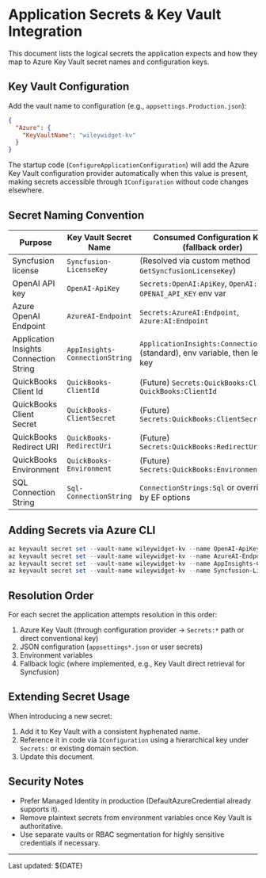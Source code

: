 # Application Secrets & Key Vault Integration

This document lists the logical secrets the application expects and how they map to Azure Key Vault secret names and configuration keys.

## Key Vault Configuration
Add the vault name to configuration (e.g., `appsettings.Production.json`):
```json
{
  "Azure": {
    "KeyVaultName": "wileywidget-kv"
  }
}
```
The startup code (`ConfigureApplicationConfiguration`) will add the Azure Key Vault configuration provider automatically when this value is present, making secrets accessible through `IConfiguration` without code changes elsewhere.

## Secret Naming Convention
| Purpose | Key Vault Secret Name | Consumed Configuration Keys (fallback order) |
|---------|-----------------------|----------------------------------------------|
| Syncfusion license | `Syncfusion-LicenseKey` | (Resolved via custom method `GetSyncfusionLicenseKey`) |
| OpenAI API key | `OpenAI-ApiKey` | `Secrets:OpenAI:ApiKey`, `OpenAI:ApiKey`, `OPENAI_API_KEY` env var |
| Azure OpenAI Endpoint | `AzureAI-Endpoint` | `Secrets:AzureAI:Endpoint`, `Azure:AI:Endpoint` |
| Application Insights Connection String | `AppInsights-ConnectionString` | `ApplicationInsights:ConnectionString` (standard), env variable, then legacy key |
| QuickBooks Client Id | `QuickBooks-ClientId` | (Future) `Secrets:QuickBooks:ClientId`, `QuickBooks:ClientId` |
| QuickBooks Client Secret | `QuickBooks-ClientSecret` | (Future) `Secrets:QuickBooks:ClientSecret` |
| QuickBooks Redirect URI | `QuickBooks-RedirectUri` | (Future) `Secrets:QuickBooks:RedirectUri` |
| QuickBooks Environment | `QuickBooks-Environment` | (Future) `Secrets:QuickBooks:Environment` |
| SQL Connection String | `Sql-ConnectionString` | `ConnectionStrings:Sql` or overridden by EF options |

## Adding Secrets via Azure CLI
```powershell
az keyvault secret set --vault-name wileywidget-kv --name OpenAI-ApiKey --value <key>
az keyvault secret set --vault-name wileywidget-kv --name AzureAI-Endpoint --value https://your-azure-openai-endpoint
az keyvault secret set --vault-name wileywidget-kv --name AppInsights-ConnectionString --value "InstrumentationKey=...;IngestionEndpoint=..."
az keyvault secret set --vault-name wileywidget-kv --name Syncfusion-LicenseKey --value <license>
```

## Resolution Order
For each secret the application attempts resolution in this order:
1. Azure Key Vault (through configuration provider → `Secrets:*` path or direct conventional key) 
2. JSON configuration (`appsettings*.json` or user secrets)
3. Environment variables
4. Fallback logic (where implemented, e.g., Key Vault direct retrieval for Syncfusion)

## Extending Secret Usage
When introducing a new secret:
1. Add it to Key Vault with a consistent hyphenated name.
2. Reference it in code via `IConfiguration` using a hierarchical key under `Secrets:` or existing domain section.
3. Update this document.

## Security Notes
* Prefer Managed Identity in production (DefaultAzureCredential already supports it).
* Remove plaintext secrets from environment variables once Key Vault is authoritative.
* Use separate vaults or RBAC segmentation for highly sensitive credentials if necessary.

---
Last updated: ${DATE}